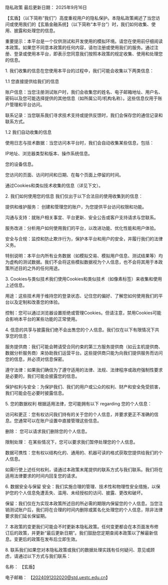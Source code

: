 隐私政策​​
​​最后更新日期：​​ 2025年9月16日

​​【玄盾】（以下简称“我们”）高度重视用户的隐私保护。本隐私政策阐述了当您访问或使用我们的【玄盾金融系统】（以下简称“本平台”）时，我们如何收集、使用、披露和处理您的信息。​​

​​重要提示：本平台是一个仅供测试和开发使用的模拟环境。请您在使用前仔细阅读本政策。如果您不同意本政策的任何内容，请勿注册或使用我们的服务。通过注册、登录或使用本平台，即表示您同意我们按照本政策的规定收集、使用和处理您的信息。​​

​​1. 我们收集的信息​​
在您使用本平台的过程中，我们可能会收集以下两类信息：

​​1.1 您直接提供给我们的信息​​

​​账户信息：​​ 当您注册测试账户时，我们会收集您的​​姓名、电子邮箱地址、用户名、密码​​以及您可能选择提供的其他信息（如所属公司/机构名称）。这些信息仅用于账户管理和平台访问。

​​联系记录：​​ 当您联系我们寻求技术支持或提供反馈时，我们会保存您的通信记录和联系方式。

​​1.2 我们自动收集的信息​​

​​使用日志与技术数据：​​ 当您访问本平台时，我们会自动收集某些信息，包括：

​​IP地址​​、浏览器类型和版本、操作系统信息。

您的设备信息。

您访问的页面、访问时间和日期、在每个页面上停留的时间。

通过Cookies和类似技术收集的信息（详见下文）。

​​2. 我们如何使用您的信息​​
我们仅出于以下合法目的使用收集到的信息：

​​提供和维护服务：​​ 创建和管理您的账户，为您提供平台访问权限和功能。

​​沟通与支持：​​ 就账户相关事宜、平台更新、安全公告或客户支持请求与您联系。

​​服务改进：​​ 分析用户如何使用我们的平台，以改进功能、优化性能和用户体验。

​​安全与合规：​​ 监控和防止欺诈行为，保护本平台和用户的安全，并履行我们的法律义务。

​​特别说明：​​ 本平台内所有​​业务数据（如模拟交易、模拟用户信息、测试结果等）均为虚构的测试数据​​。我们不会将这些模拟数据视为个人信息，也不会将其用于本政策所述目的之外的任何用途。

​​3. Cookies与类似技术​​
我们使用Cookies和类似技术（如像素标签）来收集和使用上述信息。

​​用途：​​ 这些技术用于维持您的登录状态、记住您的偏好、了解您如何使用我们的平台以及定制和改善您的体验。

​​控制：​​ 您可以通过浏览器设置拒绝或管理Cookies。但请注意，禁用Cookies可能会影响本平台的某些功能的正常使用。

​​4. 信息的共享与披露​​
我们​​绝不会​​出售您的个人信息。我们仅在以下有限情况下共享您的信息：

​​服务提供商：​​ 我们可能会聘请受合同约束的第三方服务提供商（如云主机提供商、数据分析服务商）来协助我们运营平台。这些提供商只能为向我们提供服务而访问您的信息，并必须对信息保密。

​​遵守法律：​​ 如果我们确信为了遵守适用的法律、法规、法律程序或政府强制性要求是必要的，我们可能会披露您的信息。

​​保护权利与安全：​​ 为保护我们、我们的用户或公众的权利、财产和安全免受损害，我们可能会在必要时披露信息。

​​5. 您的数据权利​​
根据适用法律，您可能拥有以下 regarding 您的个人信息：

​​访问和更正：​​ 您有权访问我们持有的关于您的个人信息，并要求更正不准确的信息。您通常可以在账户设置中直接管理这些信息。

​​删除：​​ 您可以请求我们删除您的个人信息。

​​限制处理：​​ 在某些情况下，您可以要求我们暂停处理您的个人信息。

​​数据可携性：​​ 您有权以结构化的、通用的、机器可读的格式获取您提供给我们的个人信息。

如需行使上述任何权利，请通过本政策末尾提供的联系方式与我们联系。我们将在适用法律要求的时间内回复您的请求。

​​6. 数据安全与保留​​
​​安全：​​ 我们实施合理的管理、技术性和物理性安全措施，以保护您的个人信息免遭丢失、滥用、未经授权的访问、披露、更改和破坏。

​​保留：​​ 我们仅在为实现本政策所述目的所必需的期限内保留您的个人信息。当您注销测试账户后，我们将在合理的时间内删除或匿名化处理您的个人信息，除非法律要求我们延长保留期。

​​7. 本政策的变更​​
我们可能会不时更新本隐私政策。任何变更都会在本页面发布修订后的政策，并更新“最后更新日期”。我们鼓励您定期查阅本政策以了解最新信息。变更后的政策在发布后立即生效。

​​8. 联系我们​​
如果您对本隐私政策或我们的数据处理实践有任何疑问、意见或顾虑，请通过以下方式与我们联系：

​​名称：​​ 【玄盾】

​​电子邮箱：​​ 【2024091202020@std.uestc.edu.cn】
